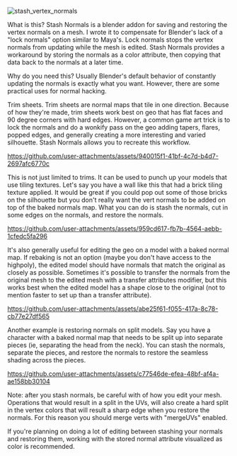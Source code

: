 ![stash_vertex_normals](https://github.com/user-attachments/assets/8c7680ac-e742-43ac-8430-195dfe9f291b)

What is this?
Stash Normals is a blender addon for saving and restoring the vertex normals on a mesh. I wrote it to compensate
for Blender's lack of a "lock normals" option similar to Maya's. Lock normals stops the vertex normals from updating while the mesh is edited. Stash Normals provides a workaround by storing the normals as a color attribute, then copying that data back to the normals at a later time.

Why do you need this?
Usually Blender's default behavior of constantly updating the normals is exactly what you want. However, there are some practical uses for normal hacking.

Trim sheets. Trim sheets are normal maps that tile in one direction. Because of how they're made, trim sheets work best on geo that has flat faces and 90 degree corners with hard edges.  However, a common game art trick is to lock the normals and do a wonkify pass on the geo adding tapers, flares, popped edges, and generally creating a more interesting and varied silhouette. Stash Normals allows you to recreate this workflow.

https://github.com/user-attachments/assets/940015f1-41bf-4c7d-b4d7-2697afc6770c

This is not just limited to trims. It can be used to  punch up your models that use tiling textures. Let's say you have a wall like this that had a brick tiling texture applied. It would be great if you could pop out some of those bricks on the silhouette but you don't really want the vert normals to be added on top of the baked normals map. What you can do is stash the normals, cut in some edges on the normals, and restore the normals.

https://github.com/user-attachments/assets/959cd617-fb7b-4564-aebb-1cfedc5fa296

It's also generally useful for editing the geo on a model with a baked normal map. If rebaking is not an option (maybe you don't have access to the highpoly), the edited model should have normals that match the original as closely as possible. Sometimes it's possible to transfer the normals from the original mesh to the edited mesh with a transfer attributes modifier, but this works best when the edited model has a shape close to the original (not to mention faster to set up than a transfer attribute).

https://github.com/user-attachments/assets/abe25f61-f055-417a-8c78-cb77e27df565

Another example is restoring normals on split models.
Say you have a character with a baked normal map that needs to be split up into separate pieces (ie, separating the head from the neck). You can stash the normals, separate the pieces, and restore the normals to restore the seamless shading across the pieces.

https://github.com/user-attachments/assets/c77546de-efea-48bf-af4a-ae158bb30104


Note: after you stash normals, be careful with of how you edit your mesh.  Operations that would result in a split in the UVs, will also create a hard split in the vertex colors that will result a sharp edge when you restore the normals.  For this reason you should merge verts with "mergeUVs" enabled.

If you're planning on doing a lot of editing between stashing your normals and restoring them, working with the stored normal attribute visualized as color is recommended.



